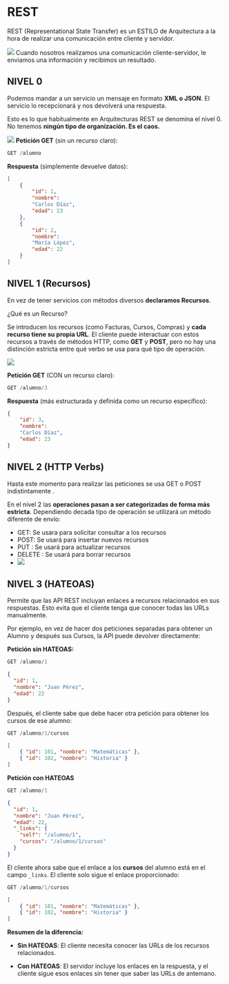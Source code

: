 # REST
 
REST (Representational State Transfer) es un ESTILO de Arquitectura a la hora de realizar una comunicación entre cliente y servidor.

**![](https://lh7-rt.googleusercontent.com/docsz/AD_4nXeVPgJz5iiuy5xU37qRsClby3lGHJYfSRnNI2X-816c1Uth2AJht7wQOes33PpFbSMIUVdIBu4z0mWezyl1SW9kJ4sUoGsXLAhNorE6I3QFLycUL0uEYCoWI7f1T1hW5io7550H?key=5s4uctNlhIiDpaDERL6yY-Xg)**
Cuando nosotros realizamos una comunicación cliente-servidor, le enviamos una información y recibimos un resultado.

## NIVEL 0

Podemos mandar a un servicio un mensaje en formato **XML o JSON**. El servicio lo recepcionará y nos devolverá una respuesta.

Esto es lo que habitualmente en Arquitecturas REST se denomina el nivel 0. No tenemos **ningún tipo de organización. Es el caos.**

**![](https://lh7-rt.googleusercontent.com/docsz/AD_4nXemhuXDZZh8gsmNpO2Z7QbJDQAJX5r4VsttLJvgFffYqYRq_BrdqxOF2M_i5VbsCFJ-yHhaSZFGTEGdF-7DTmVTqBYdlQh-eBZa5UKoMQwMUeDZ-5aOs0BixxIftnteKt55HMP7?key=5s4uctNlhIiDpaDERL6yY-Xg)**
**Petición GET** (sin un recurso claro):
````sql
GET /alumno
````
**Respuesta** (simplemente devuelve datos):
````json
[ 
	{ 
		"id": 1, 
		"nombre": 
		"Carlos Díaz", 
		"edad": 23 
	}, 
	{ 
		"id": 2, 
		"nombre": 
		"María López", 
		"edad": 22 
	}	 
]
````

## NIVEL 1 (Recursos)

En vez de tener servicios con métodos diversos **declaramos Recursos**.

¿Qué es un Recurso?

Se introducen los recursos (como Facturas, Cursos, Compras) y **cada recurso tiene su propia URL**. El cliente puede interactuar con estos recursos a través de métodos HTTP, como **GET** y **POST**, pero no hay una distinción estricta entre qué verbo se usa para qué tipo de operación.

**![](https://lh7-rt.googleusercontent.com/docsz/AD_4nXc3SSUGZ2Mzznw-fKAlj5mFSZ0WzhUMxkdYhJykRxrMs9-6jIuAPnHFNRbLSnuOC5EsN3fBlZlHKiSGBtYQgiPsA6hfzATMRMuE81jo03fWcYO0eNmrRkjF5IV9gZZm4azbZiIULA?key=5s4uctNlhIiDpaDERL6yY-Xg)**

**Petición GET** (CON un recurso claro):
````sql
GET /alumno/3
````
**Respuesta** (más estructurada y definida como un recurso específico):
````json
{ 
	"id": 3, 
	"nombre": 
	"Carlos Díaz", 
	"edad": 23 
}
````


## NIVEL 2 (**HTTP Verbs**)
Hasta este momento para realizar las peticiones se usa GET o POST indistintamente .

En el nivel 2 las **operaciones pasan a ser categorizadas de forma más estricta**.
Dependiendo decada tipo de operación se utilizará un método diferente de envío:

-   GET:  Se usara para solicitar consultar a los recursos
-   POST:  Se usará para insertar nuevos recursos
-   PUT :  Se usará para actualizar recursos
-   DELETE :  Se usará para borrar recursos
- **![](https://lh7-rt.googleusercontent.com/docsz/AD_4nXcn4BnQ6DmN4nqMxo8TMKZSuWgTgL6i7pOVpCAix7j9ae1qawWweRXfaY7OwGwLFzEr5KSNVP5sEMBMejpNYcp_OZ46GGBHfhfEuJZ8YGEyDfX_epK2dBydSpF5aHDmg-zRWKPW?key=5s4uctNlhIiDpaDERL6yY-Xg)**
## NIVEL 3 (HATEOAS)
Permite que las API REST incluyan enlaces a recursos relacionados en sus respuestas. Esto evita que el cliente tenga que conocer todas las URLs manualmente.

Por ejemplo, en vez de hacer dos peticiones separadas para obtener un Alumno y después sus Cursos, la API puede devolver directamente:

**Petición sin HATEOAS:**
````sql
GET /alumno/1
````
````json
{
  "id": 1,
  "nombre": "Juan Pérez",
  "edad": 22
}
````
Después, el cliente sabe que debe hacer otra petición para obtener los cursos de ese alumno:
````sql
GET /alumno/1/cursos
````
````json
[ 
	{ "id": 101, "nombre": "Matemáticas" }, 
	{ "id": 102, "nombre": "Historia" } 
]
````
**Petición **con HATEOAS****
````sql
GET /alumno/1
````
````json
{
  "id": 1,
  "nombre": "Juan Pérez",
  "edad": 22,
  "_links": {
    "self": "/alumno/1",
    "cursos": "/alumno/1/cursos"
  }
}
````
El cliente ahora sabe que el enlace a los **cursos** del alumno está en el campo `_links`. El cliente solo sigue el enlace proporcionado:

````sql
GET /alumno/1/cursos
````
````json
[ 
	{ "id": 101, "nombre": "Matemáticas" }, 
	{ "id": 102, "nombre": "Historia" } 
]
````

**Resumen de la diferencia:**

  

- **Sin HATEOAS**: El cliente necesita conocer las URLs de los recursos relacionados.

  

- **Con HATEOAS**: El servidor incluye los enlaces en la respuesta, y el cliente sigue esos enlaces sin tener que saber las URLs de antemano.

